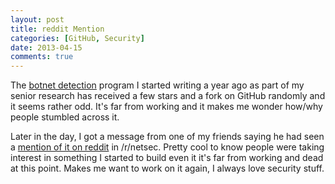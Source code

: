 ```yaml
---
layout: post
title: reddit Mention
categories: [GitHub, Security]
date: 2013-04-15
comments: true
---
```

The [botnet detection](https://github.com/lkorth/botnet-detection) program I started writing a year ago
as part of my senior research has received a few stars and a fork on GitHub randomly and it seems rather odd.
It's far from working and it makes me wonder how/why people stumbled across it.

Later in the day, I got a message from one of my friends saying he had seen a
[mention of it on reddit](http://www.reddit.com/r/netsec/comments/1cdnay/a_network_analysis_algorithm_for_detecting_bots/)
in /r/netsec. Pretty cool to know people were taking interest in something I started to build even it it's
far from working and dead at this point. Makes me want to work on it again, I always love security stuff.
